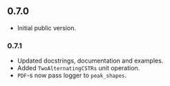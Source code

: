 ## 0.7.0
* Initial public version.

### 0.7.1
* Updated docstrings, documentation and examples.
* Added `TwoAlternatingCSTRs` unit operation.
* `PDF`-s now pass logger to `peak_shapes`.
